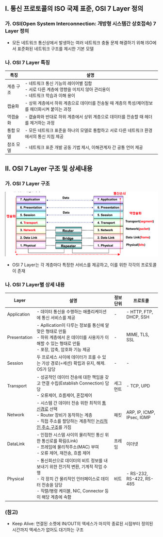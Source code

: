 ## I. 통신 프로토콜의 ISO 국제 표준, OSI 7 Layer 정의

### 가. OSI(Open System Interconnection: 개방형 시스템간 상호접속) 7 Layer 정의
- 모든 네트워크 통신상에서 발생하는 여러 네트워크 충돌 문제 해결하기 위해 ISO에서 표준화된 네트워크 구조를 제시한 기본 모델

### 나. OSI 7 Layer 특징

특징 | 설명
-- | --
계층 구조 | - 네트워크 통신 기능의 레이어별 집합<br>- 서로 다른 계층에 영향을 미치지 않아 관리용이<br>- 네트워크 학습과 이해 용이
캡슐화 | - 상위 계층에서 하위 계층으로 데이터를 전송될 때 계층의 특성/제어정보를 헤더화시켜 붙이는 과정 
역캡슐화 | - 캢슐화와 반대로 하위 계층에서 상위 계층으로 데이터를 전송할 때 헤더를 제거하는 과정
통합 모델 | - 모든 네트워크 표준을 하나의 모델로 통합하고 서로 다른 네트워크 환경에서의 통신 지침 제공 
참조 모델 | - 네트워크 표준 개발 공동 기법 제시, 이해관계자 간 공통 언어 제공



## II. OSI 7 Layer 구조 및 상세내용

### 가. OSI 7 Layer 구조

<img src="./Images/DN002_1.png">

- OSI 7 Layer는 각 계층마다 특정한 서비스를 제공하고, 이를 위한 각각의 프로토콜이 존재

### 나. OSI 7 Layer별 상세 내용

Layer | 설명 | 정보단위 | 프로토콜
-- | -- | -- | --
Application | - 데이터 통신을 수행하는 애플리케이션에 통신  서비스를 제공 | - | - HTTP, FTP, DHCP, SSH
Presentation | - Apllication이 다루는 정보를 통신에 알맞은 형태로 만듦<br>- 하위 계층에서 온 데이터를 사용자가 이해할 수 있는 형태로 만듦<br>- 포장, 압축, 암호화 기능 제공 | - | MIME, TLS, SSL
Session | 두 프로세스 사이에 데이터가 흐를 수 있는 가상 경로(=세션) 확립과 유지, 해제. OS가 담당 | - | -
Transport | - 성공적인 데이터 전송에 대한 책임을 갖고 연결 수립(Establish Connection) 담당<br>- 오류제어, 흐름제어, 혼잡제어 | 세그먼트 | - TCP, UPD
Network | - 시스템 간 데이터 전송 위한 최적의 <u>통신경로</u> 선택<br>- Router 장비가 동작하는 계층<br>- 직접 주소를 할당하는 계층적인 <u>논리적인 주소 구조</u>를 가짐 | 패킷 | ARP, IP, ICMP, IPsec, IGMP
DataLink | - 인접한 시스템 사이의 물리적인 통신 위한 통신로를 확림(Link)<br>- 프레임에 물리적주소(MAC) 부여<br>- 오류 제어, 재전송, 흐름 제어 | 프레임 | 이더넷
Physical | - 통신회선으로 데이터의 비트 정보를 내보내기 위한 전기적 변환, 기계적 작업 수행<br>- 각 장치 간 물리적인 인터페이스로 데이터 전송을 담당<br>- 직렬/병령 케이블, NIC, Connector 등이 해당 계층에 속함 | 비트 | - RS-232, RS-422, RS-485


### (참고)
-   Keep Alive: 연결된 소켓에 IN/OUT의 액세스가 마지막 종료된 시점부터 정의된 시간까지 액세스가 없어도 대기하는 구조 